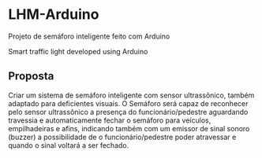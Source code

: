 # LHM-Arduino
<p> Projeto de semáforo inteligente feito com Arduino </p>
<p> Smart traffic light developed using Arduino </p>

<p>
  <h2>Proposta</h2>
  Criar um sistema de semáforo inteligente com sensor ultrassônico, também adaptado para deficientes visuais.
  O Semáforo será capaz de reconhecer pelo sensor ultrassônico a presença do funcionário/pedestre aguardando travessia e automaticamente fechar o semáforo para veículos, empilhadeiras e afins, indicando também com um emissor de sinal sonoro (buzzer) a possibilidade de o funcionário/pedestre poder atravessar e quando o sinal voltará a ser fechado.  
</p>

